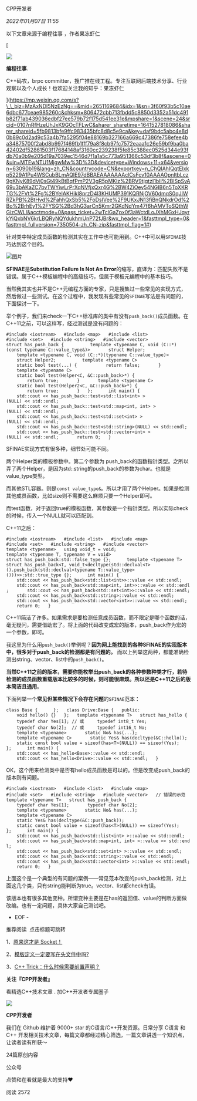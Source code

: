 CPP开发者

_2022年01月07日 11:55_

以下文章来源于编程往事 ，作者果冻虾仁

\[

![](http://wx.qlogo.cn/mmhead/Q3auHgzwzM7Hvg7rQmorRljlcVCzwYTttaruhY8OCBSft64AYB32Cg/0)

**编程往事**.

C++码农，brpc committer，搜广推在线工程。专注互联网后端技术分享、行业观察以及个人成长！也欢迎关注我的知乎：果冻虾仁

\](https://mp.weixin.qq.com/s?\_\_biz=MzAxNDI5NzEzNg==&mid=2651169684&idx=1&sn=3f60f93b5c10ae6dbc677ceae985260c&chksm=806472cbb713fbdd5c8850d3352a51dc491b82f71ab439036edbf27ee579b72f175d541ee31e&mpshare=1&scene=24&srcid=0107nRfHzeUhJxK9GOcTFLwC&sharer_sharetime=1641527818086&sharer_shareid=5fb9813bfe9ffc983435bfc8d8c5e9ca&key=daf9bdc5abc4e8d0b89c0d2ad9c53a4b7fa5295f04e88169b327166a669c47386fe758efee4ba34875700f2abd8b997f469fb1fff79a8f8cb97fc7572eaaa1c26e59bf9ba0ba42402df52861503f17684148af3160cc239238f5fe85c388ec0525d344e93fdb70a0b9e205d19a7039ec1546d7f1a1a5c773a951366c53df3b8f&ascene=0&uin=MTEwNTU1MjgwMw%3D%3D&devicetype=Windows+11+x64&version=63090b19&lang=zh_CN&countrycode=CN&exportkey=n_ChQIAhIQqtEIxkp5229A1Pu4WSCubBLmAQIE97dBBAEAAAAAAAclCsFcv10AAAAOpnltbLcz9gKNyK89dVj0sGt49kBtBqfPmP2V3gR5pMKlz%2BRV9tjgtzI1bIl%2BlSpSvA69u3bAKaZC7bvTWYiwLrPrXqNVfjxQxr4G%2BW4ZiOev54NGIB6n5ToXKRTG%2FVt%2Fg%2BYeIAKHikI8przD4l3KHUMP391KQRNjOV60dmqS0qJIWRZkPB%2BtHvd%2FahhQxSb5%2FoDsIVee%2F9UKxJN13fiBnQNkdrOd%2Bo%2BrhEy1%2FYSG%2Bd3hG3arCn5Kmr2GKdNdYm47f6hAMVToSQthWGizCWLl&acctmode=0&pass_ticket=2wTclGaZpx0f3aWctdLoJXhMGxHJqyrkYiQxbNV6krLBQRyNQYdukhmUnP72fJBr&wx_header=1&fasttmpl_type=0&fasttmpl_fullversion=7350504-zh_CN-zip&fasttmpl_flag=1#)

针对类中特定成员函数的检测其实在工作中也可能用到。C++中可以用`SFINAE`技巧达到这个目的。

![图片](https://mmbiz.qpic.cn/mmbiz_png/hQZ4NEZ2sic6IxKk564AlUBJ5d1lSfJL6Dias1LWKjBEm6eFmgQ3Libq5FiareWH2GolkicHrfq9lSESyGORQfKx6Tw/640?wx_fmt=png&wxfrom=13&tp=wxpic)

**SFINAE**是**Substitution Failure Is Not An Error**的缩写，直译为：匹配失败不是错误。属于C++模板编程中的高级技巧，但属于模板元编程中的基本技巧。

当然我其实也并不是C++元编程方面的专家，只是搜集过一些常见的实现方式，然后做过一些测试。在这个过程中，我发现有些常见的`SFINAE`写法是有问题的，下面探讨一下。

举个例子，我们来check一下C++标准库的类中有没有`push_back()`成员函数。在C++11之前，可以这样写，经过测试是没有问题的：

`#include <iostream>   #include <map>   #include <list>   #include <set>   #include <string>   #include <vector>   struct has_push_back {          template <typename C, void (C::*)(const typename C::value_type&)>       struct Helper;          template <typename C, void (C::*)(typename C::value_type)>       struct Helper2;          template <typename C>       static bool test(...) {           return false;       }       template <typename C>       static bool test(Helper<C, &C::push_back>*) {           return true;       }       template <typename C>       static bool test(Helper2<C, &C::push_back>*) {           return true;       }   };      int main() {       std::cout << has_push_back::test<std::list<int> >(NULL) << std::endl;       std::cout << has_push_back::test<std::map<int, int> >(NULL) << std::endl;       std::cout << has_push_back::test<std::set<int> >(NULL) << std::endl;       std::cout << has_push_back::test<std::string>(NULL) << std::endl;       std::cout << has_push_back::test<std::vector<int> >(NULL) << std::endl;       return 0;   }   `

SFINAE实现方式有很多种，细节处可能不同。

两个Helper类的模板参数中。第二个参数为 push_back的函数指针类型。之所以弄了两个Helper，是因为std::string的push_back的参数为char。也就是value_type类型。

而其他STL容器。则是`const value_type&`。所以才用了两个Helper。如果是检测其他成员函数，比如size则不需要这么麻烦只要一个Helper即可。

而test函数，对于返回true的模板函数，其参数是一个指针类型。所以实际check的时候，传入一个NULL就可以匹配到。

C++11之后：

`#include <iostream>   #include <list>   #include <map>   #include <set>   #include <string>   #include <vector>      template <typename>   using void_t = void;      template <typename T, typename V = void>   struct has_push_back:std::false_type {};      template <typename T>   struct has_push_back<T, void_t<decltype(std::declval<T>().push_back(std::declval<typename T::value_type>()))>>:std::true_type {};      int main() {       std::cout << has_push_back<std::list<int>>::value << std::endl;       std::cout << has_push_back<std::map<int, int>>::value << std::endl;       std::cout << has_push_back<std::set<int>>::value << std::endl;       std::cout << has_push_back<std::string>::value << std::endl;       std::cout << has_push_back<std::vector<int>>::value << std::endl;       return 0;   }   `

C++11简洁了许多。如果需求是要检测任意成员函数，而不限定是哪个函数的话，毫无疑问，需要借助宏了。将上面的代码改变成宏的版本，push_back作为宏的一个参数，即可。

我这里为什么用`push_back()`举例呢？**因为网上能找到的各种SFINAE的实现版本中，很多对于push_back的检测都是有问题的。** 而以上列举这两种，都能准确检测出string、vector、list中的`push_back()`。

**当然C++11之前的版本，需要你能枚举出push_back的各种参数种类才行，若待检测的成员函数重载版本比较多的时候，则可能很麻烦。所以还是C++11之后的版本简洁且通用**。

下面列举一个**常见但某些情况下会存在问题**的`SFINAE`范本：

`class Base {      };   class Drive:Base {   public:       void hello() {}   };   template <typename T>   struct has_hello {       typedef char Yes[1]; // 或     typedef int8_t Yes;       typedef char No[2];  // 或     typedef int16_t No;          template <typename>       static No& has(...);          template <typename C>       static Yes& has(decltype(&C::hello));          static const bool value = sizeof(has<T>(NULL)) == sizeof(Yes);   };      int main() {       std::cout << has_hello<Base>::value << std::endl;       std::cout << has_hello<Drive>::value << std::endl;   }   `

OK，这个用来检测类中是否有hello成员函数是可以的。但是改变成push_back的版本则有问题。

`#include <iostream>   #include <list>   #include <map>   #include <set>   #include <string>   #include <vector>   // 错误的示范   template <typename T>   struct has_push_back {       typedef char Yes[1];       typedef char No[2];          template <typename>       static No& has(...);          template <typename C>       static Yes& has(decltype(&C::push_back));          static const bool value = sizeof(has<T>(NULL)) == sizeof(Yes);   };      int main() {       std::cout << has_push_back<std::list<int> >::value << std::endl;       std::cout << has_push_back<std::map<int, int> >::value << std::endl;       std::cout << has_push_back<std::set<int> >::value << std::endl;       std::cout << has_push_back<std::string>::value << std::endl;       std::cout << has_push_back<std::vector<int> >::value << std::endl;       return 0;   }   `

上面这个是一个典型的有问题的案例——常见范本改变的push_back检测，对上面这几个类，只有string能判断为true。vector、list都check有误。

该版本也有很多其他变种。所谓变种主要是在has的返回值、value的判断方面做改编。也有一定问题，具体大家自己测试吧。

- EOF -

推荐阅读  点击标题可跳转

1、[原来这才是 Socket！](http://mp.weixin.qq.com/s?__biz=MzAxNDI5NzEzNg==&mid=2651169462&idx=1&sn=837e8acfa18c5e68ab7bf28bcf56d3c5&chksm=806473e9b713faffbed47c5a706abc384deaf48cdd6166d895b6e9b59c07e9afe625781f8109&scene=21#wechat_redirect)

2、[模版定义一定要写在头文件中吗?](http://mp.weixin.qq.com/s?__biz=MzAxNDI5NzEzNg==&mid=2651169461&idx=1&sn=4e88151de7f08d1ac38b762f18b9caba&chksm=806473eab713fafcc6b857601c664c21bccb72d1db1dbcf1c9f7f47541ef19c1a87d32d9d6b0&scene=21#wechat_redirect)

3、[C++ Trick：什么时候需要前置声明？](http://mp.weixin.qq.com/s?__biz=MzAxNDI5NzEzNg==&mid=2651169463&idx=1&sn=dd7dbafea61f90f9d5ed14ee9141ee2e&chksm=806473e8b713fafedb08df9c5c38a5a2308e43afeaf5fc4314afc051e662f7ea290ed93dacf7&scene=21#wechat_redirect)

**关注『CPP开发者』**

看精选C++技术文章 . 加C++开发者专属圈子

![](http://mmbiz.qpic.cn/mmbiz_png/pldYwMfYJpia3uWic6GbPCC1LgjBWzkBVqYrMfbfT6o9uMDnlLELGNgYDP496LvDfiaAiaOt0cZBlBWw4icAs6OHg8Q/300?wx_fmt=png&wxfrom=19)

**CPP开发者**

我们在 Github 维护着 9000+ star 的C语言/C++开发资源。日常分享 C语言 和 C++ 开发相关技术文章，每篇文章都经过精心筛选，一篇文章讲透一个知识点，让读者读有所获～

24篇原创内容

公众号

点赞和在看就是最大的支持❤️

阅读 2572

​
